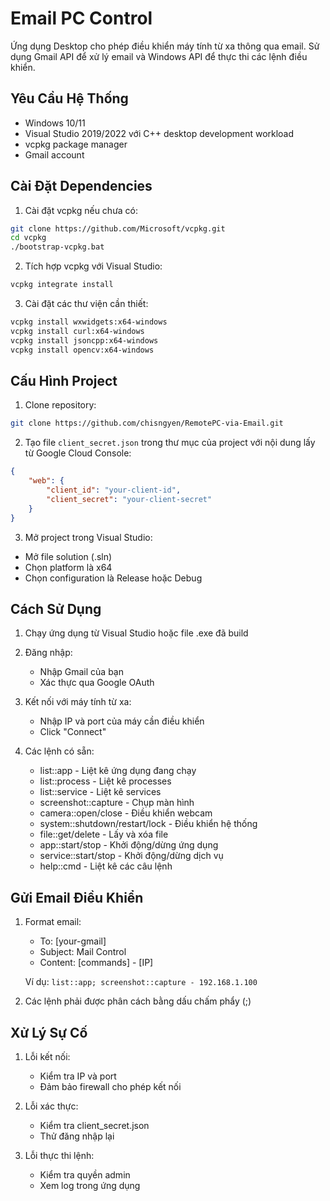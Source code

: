 # Email PC Control

Ứng dụng Desktop cho phép điều khiển máy tính từ xa thông qua email. Sử dụng Gmail API để xử lý email và Windows API để thực thi các lệnh điều khiển.

## Yêu Cầu Hệ Thống

- Windows 10/11
- Visual Studio 2019/2022 với C++ desktop development workload
- vcpkg package manager
- Gmail account

## Cài Đặt Dependencies

1. Cài đặt vcpkg nếu chưa có:
```bash
git clone https://github.com/Microsoft/vcpkg.git
cd vcpkg
./bootstrap-vcpkg.bat
```

2. Tích hợp vcpkg với Visual Studio:
```bash
vcpkg integrate install
```

3. Cài đặt các thư viện cần thiết:
```bash
vcpkg install wxwidgets:x64-windows
vcpkg install curl:x64-windows
vcpkg install jsoncpp:x64-windows
vcpkg install opencv:x64-windows
```

## Cấu Hình Project

1. Clone repository:
```bash
git clone https://github.com/chisngyen/RemotePC-via-Email.git
```

2. Tạo file `client_secret.json` trong thư mục của project với nội dung lấy từ Google Cloud Console:
```json
{
    "web": {
        "client_id": "your-client-id",
        "client_secret": "your-client-secret"
    }
}
```

3. Mở project trong Visual Studio:
- Mở file solution (.sln)
- Chọn platform là x64
- Chọn configuration là Release hoặc Debug

## Cách Sử Dụng

1. Chạy ứng dụng từ Visual Studio hoặc file .exe đã build

2. Đăng nhập:
   - Nhập Gmail của bạn
   - Xác thực qua Google OAuth

3. Kết nối với máy tính từ xa:
   - Nhập IP và port của máy cần điều khiển
   - Click "Connect"

4. Các lệnh có sẵn:
   - list::app - Liệt kê ứng dụng đang chạy
   - list::process - Liệt kê processes
   - list::service - Liệt kê services
   - screenshot::capture - Chụp màn hình
   - camera::open/close - Điều khiển webcam
   - system::shutdown/restart/lock - Điều khiển hệ thống
   - file::get/delete - Lấy và xóa file
   - app::start/stop - Khởi động/dừng ứng dụng
   - service::start/stop - Khởi động/dừng dịch vụ
   - help::cmd - Liệt kê các câu lệnh

## Gửi Email Điều Khiển

1. Format email:
   - To: [your-gmail]
   - Subject: Mail Control
   - Content: [commands] - [IP]
   
   Ví dụ: `list::app; screenshot::capture - 192.168.1.100`

2. Các lệnh phải được phân cách bằng dấu chấm phẩy (;)

## Xử Lý Sự Cố

1. Lỗi kết nối:
   - Kiểm tra IP và port
   - Đảm bảo firewall cho phép kết nối

2. Lỗi xác thực:
   - Kiểm tra client_secret.json
   - Thử đăng nhập lại

3. Lỗi thực thi lệnh:
   - Kiểm tra quyền admin
   - Xem log trong ứng dụng
